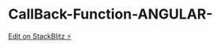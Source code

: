 # CallBack-Function-ANGULAR-

[Edit on StackBlitz ⚡️](https://stackblitz.com/edit/angular-ivy-alwwqb)